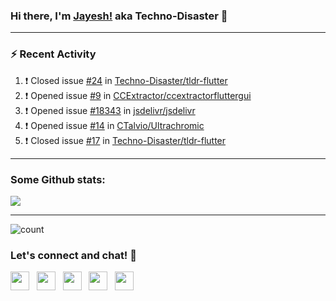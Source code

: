 ### Hi there, I'm [Jayesh!](https://technodisaster.com) aka Techno-Disaster 👋


---

### :zap: Recent Activity

<!--START_SECTION:activity-->
1. ❗️ Closed issue [#24](https://github.com//Techno-Disaster/tldr-flutter/issues/24) in [Techno-Disaster/tldr-flutter](https://github.com//Techno-Disaster/tldr-flutter)
2. ❗️ Opened issue [#9](https://github.com//CCExtractor/ccextractorfluttergui/issues/9) in [CCExtractor/ccextractorfluttergui](https://github.com//CCExtractor/ccextractorfluttergui)
3. ❗️ Opened issue [#18343](https://github.com//jsdelivr/jsdelivr/issues/18343) in [jsdelivr/jsdelivr](https://github.com//jsdelivr/jsdelivr)
4. ❗️ Opened issue [#14](https://github.com//CTalvio/Ultrachromic/issues/14) in [CTalvio/Ultrachromic](https://github.com//CTalvio/Ultrachromic)
5. ❗️ Closed issue [#17](https://github.com//Techno-Disaster/tldr-flutter/issues/17) in [Techno-Disaster/tldr-flutter](https://github.com//Techno-Disaster/tldr-flutter)
<!--END_SECTION:activity-->

---

### Some Github stats:

<a href="https://github.com/anuraghazra/github-readme-stats">
  <img align="center" src="https://github-readme-stats.vercel.app/api?username=Techno-Disaster&include_all_commits=false&count_private=true&show_icons=true&icon_color=f3437a&bg_color=30,f2ffe6,e6ffff" />
</a>

---

![count](https://komarev.com/ghpvc/?username=Techno-Disaster)


### Let's connect and chat! :incoming_envelope:

<p>
 <a href="https://gitlab.com/Techno-Disaster"><img height="30" src="https://img.shields.io/badge/gitlab-FCA121.svg??&style=for-the-badge&logo=gitlab"></a>&nbsp;&nbsp;
<a href="https://twitter.com/techno_disaster"><img height="30" src="https://img.shields.io/badge/twitter-%231DA1F2.svg?&style=for-the-badge&logo=twitter&logoColor=white"></a>&nbsp;&nbsp;
<a href="mailto:nirvejayesh@gmail.com"><img height="30" src="https://img.shields.io/badge/gmail-c14438?&style=for-the-badge&logo=gmail&logoColor=white"></a>&nbsp;&nbsp;
<a href="https://t.me/techno_disaster"><img height="30" src="https://img.shields.io/badge/telegram-blue?&style=for-the-badge&logo=telegram&logoColor=white" /></a>&nbsp;&nbsp;
<a href="https://www.linkedin.com/in/techno-disaster/"><img height="30" src="https://img.shields.io/badge/linkedin-blue.svg?&style=for-the-badge&logo=linkedin&logoColor=white"></a>&nbsp;&nbsp;

</p>
